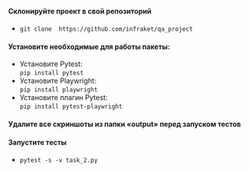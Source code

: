 #### Cклонируйте проект в свой репозиторий ####
  * ```git clone  https://github.com/infraket/qa_project ```

#### Установите необходимые для работы пакеты: ####
  * Установите Pytest: <br/> ```pip install pytest```
  * Установите Playwright: <br/> ```pip install playwright```
  * Установите плагин Pytest: <br/> ```pip install pytest-playwright```
  
#### Удалите все скриншоты из папки «output» перед запуском тестов ####
#### Запустите тесты ####
  * ```pytest -s -v task_2.py```
